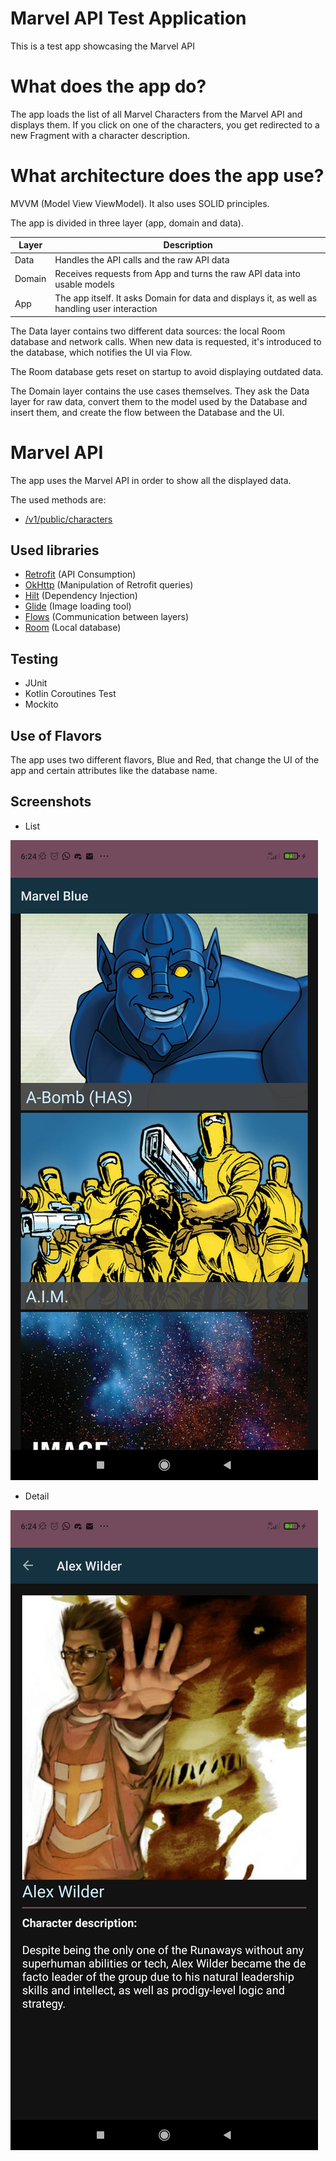 # Marvel API Test Application

This is a test app showcasing the Marvel API

# What does the app do?

The app loads the list of all Marvel Characters from the Marvel API and displays them. If you click
on one of the characters, you get redirected to a new Fragment with a character description.

# What architecture does the app use?

MVVM (Model View ViewModel). It also uses SOLID principles.

The app is divided in three layer (app, domain and data).

| Layer | Description |
| --- | --- |
| Data | Handles the API calls and the raw API data |
| Domain | Receives requests from App and turns the raw API data into usable models |
| App | The app itself. It asks Domain for data and displays it, as well as handling user interaction |

The Data layer contains two different data sources: the local Room database and network calls. When new data is requested, it's introduced to the database, which notifies the UI via Flow.

The Room database gets reset on startup to avoid displaying outdated data. 

The Domain layer contains the use cases themselves. They ask the Data layer for raw data, convert them to the model used by the Database and insert them, and create the flow between the Database and the UI.

# Marvel API

The app uses the Marvel API in order to show all the displayed data.

The used methods are:

- [/v1/public/characters](https://developer.marvel.com/docs#!/public/getCreatorCollection_get_0)

## Used libraries

- [Retrofit](https://square.github.io/retrofit/) (API Consumption)
- [OkHttp](https://square.github.io/okhttp/) (Manipulation of Retrofit queries)
- [Hilt](https://dagger.dev/hilt/) (Dependency Injection)
- [Glide](https://github.com/bumptech/glide) (Image loading tool)
- [Flows](https://developer.android.com/kotlin/flow) (Communication between layers)
- [Room](https://developer.android.com/training/data-storage/room) (Local database)

## Testing

- JUnit
- Kotlin Coroutines Test  
- Mockito

## Use of Flavors

The app uses two different flavors, Blue and Red, that change the UI of the app and certain attributes like the database name.

## Screenshots

- List

![List](/screenshots/list.jpg)

- Detail

![Detail](/screenshots/detail.jpg)
